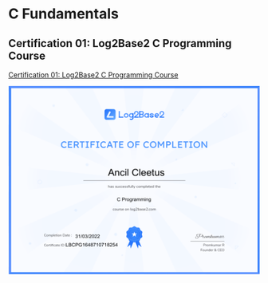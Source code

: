 # C Fundamentals

## Certification 01: Log2Base2 C Programming Course
[Certification 01: Log2Base2 C Programming Course](https://log2base2.com/Assets/Certificates/ancilcleetus.personal/C%20Programming)

![Certification 01: Log2Base2 C Programming Course](certifications/Certificate-Log2base2-Course-02-C-Programming.png "Certification 01: Log2Base2 C Programming Course")
